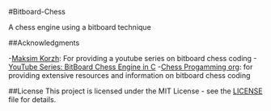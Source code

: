 #Bitboard-Chess

A chess engine using a bitboard technique

##Acknowledgments

-[Maksim Korzh](https://github.com/maksimKorzh): For providing a youtube series on bitboard chess coding
-[YouTube Series: BitBoard Chess Engine in C](https://www.youtube.com/playlist?list=PLmN0neTso3Jxh8ZIylk74JpwfiWNI76Cs)
-[Chess Progamming org](https://www.chessprogramming.org/Bitboards): for providing extensive resources and information on bitboard chess coding

##License
This project is licensed under the MIT License - see the [LICENSE](LICENSE) file for details.